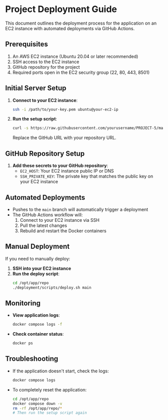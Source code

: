 # Project Deployment Guide

This document outlines the deployment process for the application on an EC2 instance with automated deployments via GitHub Actions.

## Prerequisites

1. An AWS EC2 instance (Ubuntu 20.04 or later recommended)
2. SSH access to the EC2 instance
3. GitHub repository for the project
4. Required ports open in the EC2 security group (22, 80, 443, 8501)

## Initial Server Setup

1. **Connect to your EC2 instance**:
   ```bash
   ssh -i /path/to/your-key.pem ubuntu@your-ec2-ip
   ```

2. **Run the setup script**:
   ```bash
   curl -s https://raw.githubusercontent.com/yourusername/PROJECT-5/main/deployment/scripts/setup_server.sh | bash -s -- https://github.com/yourusername/PROJECT-5.git main
   ```
   Replace the GitHub URL with your repository URL.

## GitHub Repository Setup

1. **Add these secrets to your GitHub repository**:
   - `EC2_HOST`: Your EC2 instance public IP or DNS
   - `SSH_PRIVATE_KEY`: The private key that matches the public key on your EC2 instance

## Automated Deployments

- Pushes to the `main` branch will automatically trigger a deployment
- The GitHub Actions workflow will:
  1. Connect to your EC2 instance via SSH
  2. Pull the latest changes
  3. Rebuild and restart the Docker containers

## Manual Deployment

If you need to manually deploy:

1. **SSH into your EC2 instance**
2. **Run the deploy script**:
   ```bash
   cd /opt/app/repo
   ./deployment/scripts/deploy.sh main
   ```

## Monitoring

- **View application logs**:
  ```bash
  docker compose logs -f
  ```

- **Check container status**:
  ```bash
  docker ps
  ```

## Troubleshooting

- If the application doesn't start, check the logs:
  ```bash
  docker compose logs
  ```

- To completely reset the application:
  ```bash
  cd /opt/app/repo
  docker compose down -v
  rm -rf /opt/app/repo/*
  # Then run the setup script again
  ```
